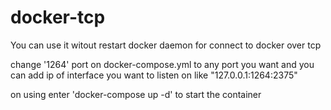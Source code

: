 # docker-tcp
You can use it witout restart docker daemon for connect to docker over tcp

change '1264' port on docker-compose.yml to any port you want and you can add ip of interface  you want to listen on like "127.0.0.1:1264:2375"

on using enter 'docker-compose up -d' to start the container
